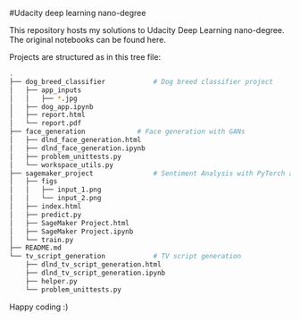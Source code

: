 #Udacity deep learning nano-degree

This repository hosts my solutions to Udacity Deep Learning nano-degree. The original notebooks can be found here.

Projects are structured as in this tree file:


```bash
.
├── dog_breed_classifier			# Dog breed classifier project
│   ├── app_inputs
│   │   ├── *.jpg
│   ├── dog_app.ipynb
│   ├── report.html
│   └── report.pdf
├── face_generation				# Face generation with GANs
│   ├── dlnd_face_generation.html
│   ├── dlnd_face_generation.ipynb
│   ├── problem_unittests.py
│   └── workspace_utils.py
├── sagemaker_project				# Sentiment Analysis with PyTorch and Sagemaker
│   ├── figs
│   │   ├── input_1.png
│   │   └── input_2.png
│   ├── index.html
│   ├── predict.py
│   ├── SageMaker Project.html
│   ├── SageMaker Project.ipynb
│   └── train.py
├── README.md
└── tv_script_generation			# TV script generation
    ├── dlnd_tv_script_generation.html
    ├── dlnd_tv_script_generation.ipynb
    ├── helper.py
    └── problem_unittests.py
```

Happy coding :)

